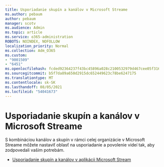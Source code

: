 ```yaml
---
title: Usporiadanie skupín a kanálov v Microsoft Streame
ms.author: pebaum
author: pebaum
manager: scotv
ms.audience: Admin
ms.topic: article
ms.service: o365-administration
ROBOTS: NOINDEX, NOFOLLOW
localization_priority: Normal
ms.collection: Adm_O365
ms.custom:
- "9001509"
- "6451"
ms.openlocfilehash: fcded92364237f43bc45896a028c2100532979d467cee05f3166118a02894831
ms.sourcegitcommit: b5f7da89a650d2915dc652449623c78be6247175
ms.translationtype: MT
ms.contentlocale: sk-SK
ms.lasthandoff: 08/05/2021
ms.locfileid: "54041673"
---
```

# <a name="organize-groups-and-channels-in-microsoft-stream"></a>Usporiadanie skupín a kanálov v Microsoft Streame

S kombináciou kanálov a skupín v rámci celej organizácie v Microsoft Streame môžete nastaviť oblasť na usporiadanie a povolenie videí tak, aby zodpovedali vašim potrebám.  

- [Usporiadanie skupín a kanálov v aplikácii Microsoft Stream](https://docs.microsoft.com/stream/groups-channels-organization)
